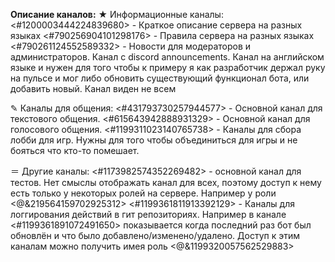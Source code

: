 **Описание каналов:**
★ Информационные каналы: 
<#1200003444224839680> - Краткое описание сервера на разных языках
<#790256904101298176> - Правила сервера на разных языках
<#790261124552589332> - Новости для модераторов и администраторов. Канал с discord announcements. Канал на английском языке и нужен для того чтобы к примеру я как разработчик держал руку на пульсе и мог либо обновить существующий функционал бота, или добавить новый. Канал виден не всем

✎ Каналы для общения:
<#431793730257944577> - Основной канал для текстового общения.
<#615643942888931329> - Основной канал для голосового общения.
<#1199311023140765738> - Каналы для сбора лобби для игр. Нужны для того чтобы объединиться для игры и не бояться что кто-то помешает.

＝ Другие каналы:
<#1173982574352269482> - основной канал для тестов. Нет смыслы отображать канал для всех, поэтому доступ к нему есть только у некоторых ролей на сервере. Например у роли <@&219564159702925312>
<#1199361811913392129> - Каналы для логгирования действий в гит репозиториях. Например в канале <#1199361891072491650> показывается когда последний раз бот был обновлён и что было добавлено/изменено/удалено. Доступ к этим каналам можно получить имея роль <@&1199320057562529883>
‌‌